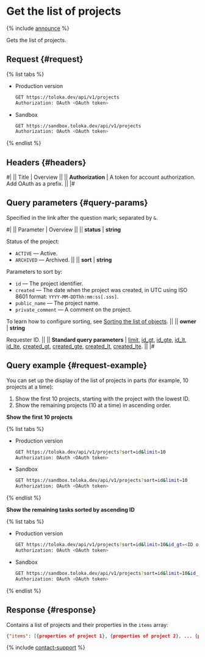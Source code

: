 # Get the list of projects

{% include [announce](../_includes/announce.md) %}

Gets the list of projects.

## Request {#request}

{% list tabs %}

- Production version

    ```bash
    GET https://toloka.dev/api/v1/projects
    Authorization: OAuth <OAuth token>
    ```

- Sandbox

    ```bash
    GET https://sandbox.toloka.dev/api/v1/projects
    Authorization: OAuth <OAuth token>
    ```

{% endlist %}

## Headers {#headers}

#|
|| Title | Overview ||
|| **Authorization** | A token for account authorization. Add OAuth as a prefix. ||
|#

## Query parameters {#query-params}

Specified in the link after the question mark; separated by `&`.

#|
|| Parameter | Overview ||
|| **status** | **string**

Status of the project:

- `ACTIVE` — Active.
- `ARCHIVED` — Archived. ||
|| **sort** | **string**

Parameters to sort by:

- `id` — The project identifier.
- `created` — The date when the project was created, in UTC using ISO 8601 format: `YYYY-MM-DDThh:mm:ss[.sss]`.
- `public_name` — The project name.
- `private_comment` — A comment on the project.

To learn how to configure sorting, see [Sorting the list of objects](sorting.md). ||
|| **owner** | **string**

Requester ID. ||
|| **Standard query parameters** |
[limit](./standard-query-parameters.md#limit), [id_gt](./standard-query-parameters.md#id_gt), [id_gte](./standard-query-parameters.md#id_gte), [id_lt](./standard-query-parameters.md#id_lt), [id_lte](./standard-query-parameters.md#id_lte), [created_gt](./standard-query-parameters.md#created_gt), [created_gte](./standard-query-parameters.md#created_gte), [created_lt](./standard-query-parameters.md#created_lt), [created_lte](./standard-query-parameters.md#created_lte). ||
|#

## Query example {#request-example}

You can set up the display of the list of projects in parts (for example, 10 projects at a time):

1. Show the first 10 projects, starting with the project with the lowest ID.
1. Show the remaining projects (10 at a time) in ascending order.

**Show the first 10 projects**

{% list tabs %}

- Production version

    ```bash
    GET https://toloka.dev/api/v1/projects?sort=id&limit=10
    Authorization: OAuth <OAuth token>
    ```

- Sandbox

    ```bash
    GET https://sandbox.toloka.dev/api/v1/projects?sort=id&limit=10
    Authorization: OAuth <OAuth token>
    ```

{% endlist %}

**Show the remaining tasks sorted by ascending ID**

{% list tabs %}

- Production version

    ```bash
    GET https://toloka.dev/api/v1/projects?sort=id&limit=10&id_gt=<ID of the last project from the previous response>
    Authorization: OAuth <OAuth token>
    ```

- Sandbox

    ```bash
    GET https://sandbox.toloka.dev/api/v1/projects?sort=id&limit=10&id_gt=<id of the last project from the previous response>
    Authorization: OAuth <OAuth token>
    ```

{% endlist %}

## Response {#response}

Contains a list of projects and their properties in the `items` array:

```json
{"items": [{properties of project 1}, {properties of project 2}, ... {properties of project n}], "has_more": false}
```

{% include [contact-support](../../guide/_includes/contact-support.md) %}